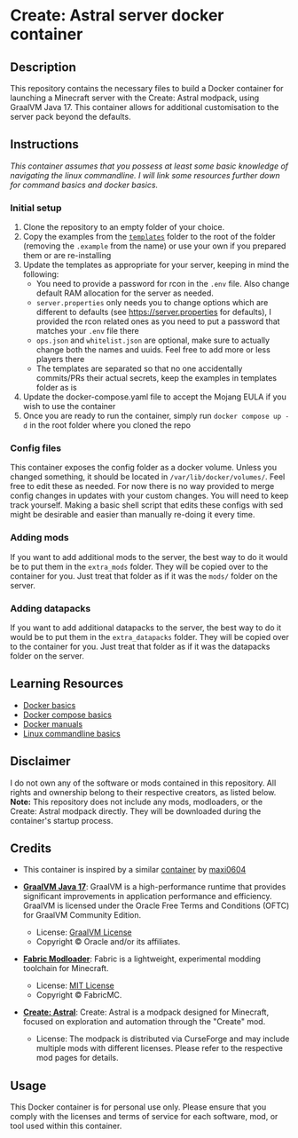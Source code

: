 # Create: Astral server docker container

## Description
This repository contains the necessary files to build a Docker container for launching a Minecraft server with the Create: Astral modpack, using GraalVM Java 17. This container allows for additional customisation to the server pack beyond the defaults.

## Instructions
*This container assumes that you possess at least some basic knowledge of navigating the linux commandline. I will link some resources further down for command basics and docker basics.*

### Initial setup
1. Clone the repository to an empty folder of your choice.
2. Copy the examples from the [`templates`](templates/) folder to the root of the folder (removing the `.example` from the name) or use your own if you prepared them or are re-installing
3. Update the templates as appropriate for your server, keeping in mind the following:
   - You need to provide a password for rcon in the `.env` file. Also change default RAM allocation for the server as needed.
   - `server.properties` only needs you to change options which are different to defaults (see https://server.properties for defaults), I provided the rcon related ones as you need to put a password that matches your `.env` file there
   - `ops.json` and `whitelist.json` are optional, make sure to actually change both the names and uuids. Feel free to add more or less players there
   - The templates are separated so that no one accidentally commits/PRs their actual secrets, keep the examples in templates folder as is
4. Update the docker-compose.yaml file to accept the Mojang EULA if you wish to use the container
5. Once you are ready to run the container, simply run `docker compose up -d` in the root folder where you cloned the repo

### Config files
This container exposes the config folder as a docker volume. Unless you changed something, it should be located in `/var/lib/docker/volumes/`. Feel free to edit these as needed. For now there is no way provided to merge config changes in updates with your custom changes. You will need to keep track yourself. Making a basic shell script that edits these configs with sed might be desirable and easier than manually re-doing it every time.

### Adding mods
If you want to add additional mods to the server, the best way to do it would be to put them in the `extra_mods` folder. They will be copied over to the container for you. Just treat that folder as if it was the `mods/` folder on the server.

### Adding datapacks
If you want to add additional datapacks to the server, the best way to do it would be to put them in the `extra_datapacks` folder. They will be copied over to the container for you. Just treat that folder as if it was the datapacks folder on the server.


## Learning Resources
- [Docker basics](https://docker-curriculum.com/)
- [Docker compose basics](https://docker-curriculum.com/#docker-compose)
- [Docker manuals](https://docs.docker.com/manuals/)
- [Linux commandline basics](https://ubuntu.com/tutorials/command-line-for-beginners#1-overview)

## Disclaimer
I do not own any of the software or mods contained in this repository. All rights and ownership belong to their respective creators, as listed below.
**Note:** This repository does not include any mods, modloaders, or the Create: Astral modpack directly. They will be downloaded during the container's startup process.

## Credits
- This container is inspired by a similar [container](https://github.com/maxi0604/create-astral-container) by [maxi0604](https://github.com/maxi0604)

- **[GraalVM Java 17](https://www.graalvm.org/)**: GraalVM is a high-performance runtime that provides significant improvements in application performance and efficiency. GraalVM is licensed under the Oracle Free Terms and Conditions (OFTC) for GraalVM Community Edition.
  
  - License: [GraalVM License](https://www.oracle.com/downloads/licenses/graal-free-license.html)
  - Copyright © Oracle and/or its affiliates.
  
- **[Fabric Modloader](https://fabricmc.net/)**: Fabric is a lightweight, experimental modding toolchain for Minecraft.
  
  - License: [MIT License](https://www.curseforge.com/minecraft/mc-mods/fabric-api#license)
  - Copyright © FabricMC.
  
- **[Create: Astral](https://www.curseforge.com/minecraft/modpacks/create-astral)**: Create: Astral is a modpack designed for Minecraft, focused on exploration and automation through the "Create" mod.
  
  - License: The modpack is distributed via CurseForge and may include multiple mods with different licenses. Please refer to the respective mod pages for details.

## Usage
This Docker container is for personal use only. Please ensure that you comply with the licenses and terms of service for each software, mod, or tool used within this container.